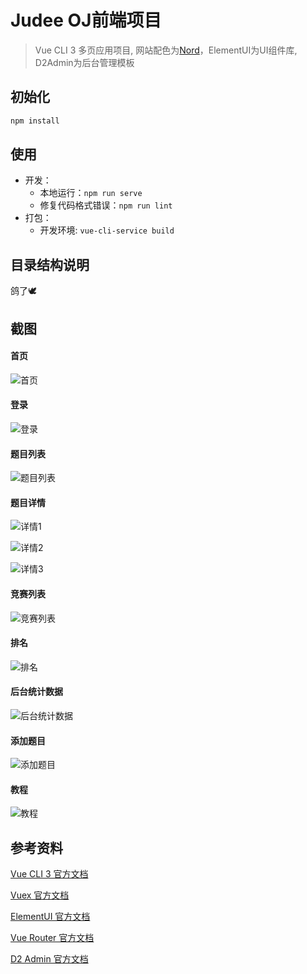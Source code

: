 # Judee OJ前端项目
> Vue CLI 3 多页应用项目, 网站配色为[Nord](https://www.nordtheme.com/)，ElementUI为UI组件库, D2Admin为后台管理模板


## 初始化
```bash
npm install
```

## 使用
* 开发：
    * 本地运行：`npm run serve`  
    * 修复代码格式错误：`npm run lint`
* 打包：
    * 开发环境: `vue-cli-service build`
    
## 目录结构说明

鸽了🕊

## 截图

#### 首页

![首页](./screenshots/Home.jpg)

#### 登录

![登录](./screenshots/Login.jpg)

#### 题目列表

![题目列表](./screenshots/Problems.jpg)

#### 题目详情

![详情1](./screenshots/ProblemDetail.jpg)

![详情2](./screenshots/ProblemEditor.jpg)

![详情3](./screenshots/ProblemStatistics.png)

#### 竞赛列表

![竞赛列表](./screenshots/ContestList.png)

#### 排名

![排名](./screenshots/Rank.png)

#### 后台统计数据

![后台统计数据](./screenshots/Statistics.png)

#### 添加题目

![添加题目](./screenshots/AddProblem.jpg)

#### 教程

![教程](./screenshots/Tutorial.jpg)

## 参考资料

[Vue CLI 3 官方文档](https://cli.vuejs.org/zh/)

[Vuex 官方文档](https://vuex.vuejs.org/zh/)

[ElementUI 官方文档](https://element.eleme.cn/#/zh-CN/)

[Vue Router 官方文档](https://router.vuejs.org/zh/)

[D2 Admin 官方文档](https://fairyever.com/d2-admin/doc/zh/)
